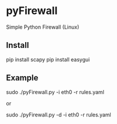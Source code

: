 pyFirewall
==========

Simple Python Firewall (Linux)

Install
-------

pip install scapy
pip install easygui


Example
-------

sudo ./pyFirewall.py -i eth0 -r rules.yaml

or

sudo ./pyFirewall.py -d -i eth0 -r rules.yaml

